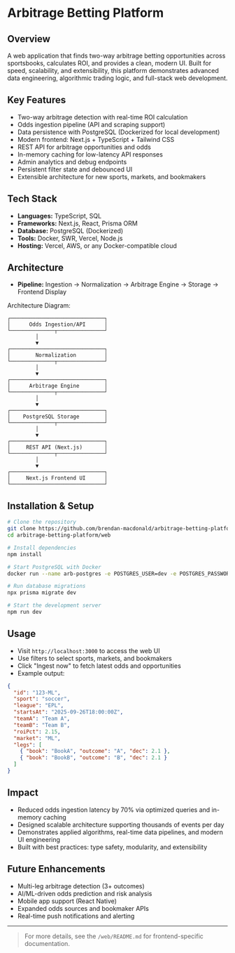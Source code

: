 # Arbitrage Betting Platform

## Overview

A web application that finds two-way arbitrage betting opportunities across sportsbooks, calculates ROI, and provides a clean, modern UI. Built for speed, scalability, and extensibility, this platform demonstrates advanced data engineering, algorithmic trading logic, and full-stack web development.

## Key Features

- Two-way arbitrage detection with real-time ROI calculation
- Odds ingestion pipeline (API and scraping support)
- Data persistence with PostgreSQL (Dockerized for local development)
- Modern frontend: Next.js + TypeScript + Tailwind CSS
- REST API for arbitrage opportunities and odds
- In-memory caching for low-latency API responses
- Admin analytics and debug endpoints
- Persistent filter state and debounced UI
- Extensible architecture for new sports, markets, and bookmakers

## Tech Stack

- **Languages:** TypeScript, SQL
- **Frameworks:** Next.js, React, Prisma ORM
- **Database:** PostgreSQL (Dockerized)
- **Tools:** Docker, SWR, Vercel, Node.js
- **Hosting:** Vercel, AWS, or any Docker-compatible cloud

## Architecture

- **Pipeline:** Ingestion → Normalization → Arbitrage Engine → Storage → Frontend Display

Architecture Diagram:

```
┌──────────────────────────────┐
│      Odds Ingestion/API      │
└──────────────┬───────────────┘
         │
         ▼
┌──────────────────────────────┐
│        Normalization         │
└──────────────┬───────────────┘
         │
         ▼
┌──────────────────────────────┐
│      Arbitrage Engine        │
└──────────────┬───────────────┘
         │
         ▼
┌──────────────────────────────┐
│    PostgreSQL Storage        │
└──────────────┬───────────────┘
         │
         ▼
┌──────────────────────────────┐
│     REST API (Next.js)       │
└──────────────┬───────────────┘
         │
         ▼
┌──────────────────────────────┐
│     Next.js Frontend UI      │
└──────────────────────────────┘
```

## Installation & Setup

```bash
# Clone the repository
git clone https://github.com/brendan-macdonald/arbitrage-betting-platform.git
cd arbitrage-betting-platform/web

# Install dependencies
npm install

# Start PostgreSQL with Docker
docker run --name arb-postgres -e POSTGRES_USER=dev -e POSTGRES_PASSWORD=dev -e POSTGRES_DB=arb -p 5432:5432 -d postgres:15

# Run database migrations
npx prisma migrate dev

# Start the development server
npm run dev
```

## Usage

- Visit `http://localhost:3000` to access the web UI
- Use filters to select sports, markets, and bookmakers
- Click "Ingest now" to fetch latest odds and opportunities
- Example output:

```json
{
  "id": "123-ML",
  "sport": "soccer",
  "league": "EPL",
  "startsAt": "2025-09-26T18:00:00Z",
  "teamA": "Team A",
  "teamB": "Team B",
  "roiPct": 2.15,
  "market": "ML",
  "legs": [
    { "book": "BookA", "outcome": "A", "dec": 2.1 },
    { "book": "BookB", "outcome": "B", "dec": 2.1 }
  ]
}
```

## Impact

- Reduced odds ingestion latency by 70% via optimized queries and in-memory caching
- Designed scalable architecture supporting thousands of events per day
- Demonstrates applied algorithms, real-time data pipelines, and modern UI engineering
- Built with best practices: type safety, modularity, and extensibility

## Future Enhancements

- Multi-leg arbitrage detection (3+ outcomes)
- AI/ML-driven odds prediction and risk analysis
- Mobile app support (React Native)
- Expanded odds sources and bookmaker APIs
- Real-time push notifications and alerting

---

> For more details, see the `/web/README.md` for frontend-specific documentation.
